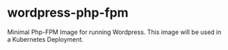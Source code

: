 # wordpress-php-fpm
Minimal Php-FPM Image for running Wordpress. This image will be used in a Kubernetes Deployment.

